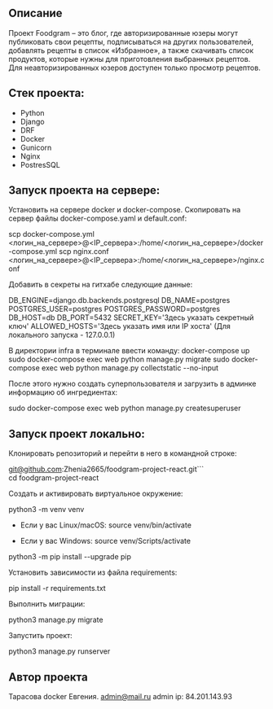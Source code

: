 ## Описание 
Проект Foodgram – это блог, где авторизированные юзеры могут публиковать свои рецепты, подписываться на других пользователей, добавлять рецепты в список «Избранное», а также скачивать список продуктов, которые нужны для приготовления выбранных рецептов. Для неавторизированных юзеров доступен только просмотр рецептов.  
 
## Стек проекта: 
 
- Python 
- Django 
- DRF 
- Docker 
- Gunicorn 
- Nginx 
- PostresSQL 
 
## Запуск проекта на сервере: 
 
Установить на сервере docker и docker-compose. Скопировать на сервер файлы docker-compose.yaml и default.conf: 
 
 
scp docker-compose.yml <логин_на_сервере>@<IP_сервера>:/home/<логин_на_сервере>/docker-compose.yml 
scp nginx.conf <логин_на_сервере>@<IP_сервера>:/home/<логин_на_сервере>/nginx.conf 
 
 
 
Добавить в секреты на гитхабе следующие данные: 
 
 
DB_ENGINE=django.db.backends.postgresql 
DB_NAME=postgres 
POSTGRES_USER=postgres 
POSTGRES_PASSWORD=postgres 
DB_HOST=db 
DB_PORT=5432 
SECRET_KEY='Здесь указать секретный ключ' 
ALLOWED_HOSTS='Здесь указать имя или IP хоста' (Для локального запуска - 127.0.0.1) 
 
 
 
В директории infra в терминале ввести команду: 
docker-compose up 
sudo docker-compose exec web python manage.py migrate 
sudo docker-compose exec web python manage.py collectstatic --no-input  
 
 
После этого нужно создать суперпользователя и загрузить в админке информацию об ингредиентах: 
 
 
sudo docker-compose exec web python manage.py createsuperuser 
 
 
## Запуск проект локально: 
 
Клонировать репозиторий и перейти в него в командной строке: 
 
 git@github.com:Zhenia2665/foodgram-project-react.git```  
 cd foodgram-project-react   
 
Создать и активировать виртуальное окружение: 
 
 python3 -m venv venv   
 
* Если у вас Linux/macOS: 
     source venv/bin/activate   
 
* Если у вас Windows: 
     source venv/Scripts/activate  
     
 python3 -m pip install --upgrade pip   
 
Установить зависимости из файла requirements: 
 
 pip install -r requirements.txt   
 
Выполнить миграции: 
 
 python3 manage.py migrate   
 
Запустить проект: 
 
 python3 manage.py runserver   
 
 
## Автор проекта 
Тарасова docker Евгения. 
admin@mail.ru 
admin 
ip: 84.201.143.93